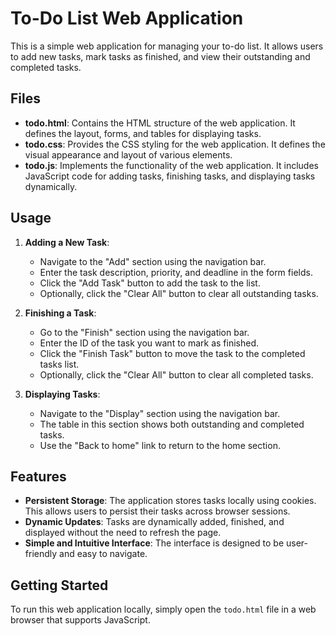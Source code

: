 # To-Do List Web Application

This is a simple web application for managing your to-do list. It allows users to add new tasks, mark tasks as finished, and view their outstanding and completed tasks.

## Files

- **todo.html**: Contains the HTML structure of the web application. It defines the layout, forms, and tables for displaying tasks.
- **todo.css**: Provides the CSS styling for the web application. It defines the visual appearance and layout of various elements.
- **todo.js**: Implements the functionality of the web application. It includes JavaScript code for adding tasks, finishing tasks, and displaying tasks dynamically.

## Usage

1. **Adding a New Task**: 
   - Navigate to the "Add" section using the navigation bar.
   - Enter the task description, priority, and deadline in the form fields.
   - Click the "Add Task" button to add the task to the list.
   - Optionally, click the "Clear All" button to clear all outstanding tasks.

2. **Finishing a Task**:
   - Go to the "Finish" section using the navigation bar.
   - Enter the ID of the task you want to mark as finished.
   - Click the "Finish Task" button to move the task to the completed tasks list.
   - Optionally, click the "Clear All" button to clear all completed tasks.

3. **Displaying Tasks**:
   - Navigate to the "Display" section using the navigation bar.
   - The table in this section shows both outstanding and completed tasks.
   - Use the "Back to home" link to return to the home section.

## Features

- **Persistent Storage**: The application stores tasks locally using cookies. This allows users to persist their tasks across browser sessions.
- **Dynamic Updates**: Tasks are dynamically added, finished, and displayed without the need to refresh the page.
- **Simple and Intuitive Interface**: The interface is designed to be user-friendly and easy to navigate.

## Getting Started

To run this web application locally, simply open the `todo.html` file in a web browser that supports JavaScript.

